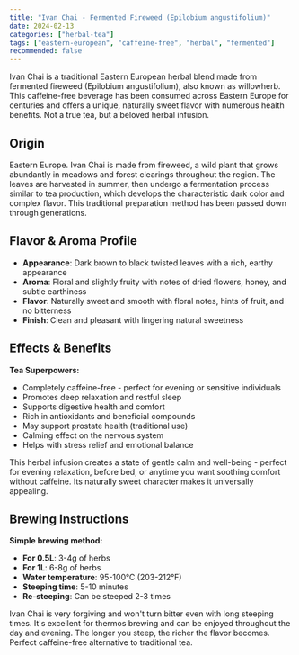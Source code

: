 ```yaml
---
title: "Ivan Chai - Fermented Fireweed (Epilobium angustifolium)"
date: 2024-02-13
categories: ["herbal-tea"]
tags: ["eastern-european", "caffeine-free", "herbal", "fermented"]
recommended: false
---
```


Ivan Chai is a traditional Eastern European herbal blend made from fermented fireweed (Epilobium angustifolium), also known as willowherb. This caffeine-free beverage has been consumed across Eastern Europe for centuries and offers a unique, naturally sweet flavor with numerous health benefits. Not a true tea, but a beloved herbal infusion.

## Origin

Eastern Europe. Ivan Chai is made from fireweed, a wild plant that grows abundantly in meadows and forest clearings throughout the region. The leaves are harvested in summer, then undergo a fermentation process similar to tea production, which develops the characteristic dark color and complex flavor. This traditional preparation method has been passed down through generations.

## Flavor & Aroma Profile

- **Appearance**: Dark brown to black twisted leaves with a rich, earthy appearance
- **Aroma**: Floral and slightly fruity with notes of dried flowers, honey, and subtle earthiness
- **Flavor**: Naturally sweet and smooth with floral notes, hints of fruit, and no bitterness
- **Finish**: Clean and pleasant with lingering natural sweetness

## Effects & Benefits

**Tea Superpowers:**
- Completely caffeine-free - perfect for evening or sensitive individuals
- Promotes deep relaxation and restful sleep
- Supports digestive health and comfort
- Rich in antioxidants and beneficial compounds
- May support prostate health (traditional use)
- Calming effect on the nervous system
- Helps with stress relief and emotional balance

This herbal infusion creates a state of gentle calm and well-being - perfect for evening relaxation, before bed, or anytime you want soothing comfort without caffeine. Its naturally sweet character makes it universally appealing.

## Brewing Instructions

**Simple brewing method:**
- **For 0.5L**: 3-4g of herbs
- **For 1L**: 6-8g of herbs
- **Water temperature**: 95-100°C (203-212°F)
- **Steeping time**: 5-10 minutes
- **Re-steeping**: Can be steeped 2-3 times

Ivan Chai is very forgiving and won't turn bitter even with long steeping times. It's excellent for thermos brewing and can be enjoyed throughout the day and evening. The longer you steep, the richer the flavor becomes. Perfect caffeine-free alternative to traditional tea.
